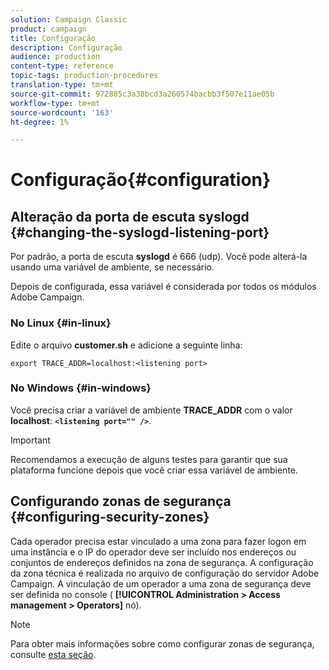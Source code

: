 ```yaml
---
solution: Campaign Classic
product: campaign
title: Configuração
description: Configuração
audience: production
content-type: reference
topic-tags: production-procedures
translation-type: tm+mt
source-git-commit: 972885c3a38bcd3a260574bacbb3f507e11ae05b
workflow-type: tm+mt
source-wordcount: '163'
ht-degree: 1%

---
```



# Configuração{#configuration}

## Alteração da porta de escuta syslogd {#changing-the-syslogd-listening-port}

Por padrão, a porta de escuta **syslogd** é 666 (udp). Você pode alterá-la usando uma variável de ambiente, se necessário.

Depois de configurada, essa variável é considerada por todos os módulos Adobe Campaign.

### No Linux {#in-linux}

Edite o arquivo **customer.sh** e adicione a seguinte linha:

```
export TRACE_ADDR=localhost:<listening port>
```

### No Windows {#in-windows}

Você precisa criar a variável de ambiente **TRACE_ADDR** com o valor **localhost**: **`<listening port="" />`**.

>[!IMPORTANT]
>
>Recomendamos a execução de alguns testes para garantir que sua plataforma funcione depois que você criar essa variável de ambiente.

## Configurando zonas de segurança {#configuring-security-zones}

Cada operador precisa estar vinculado a uma zona para fazer logon em uma instância e o IP do operador deve ser incluído nos endereços ou conjuntos de endereços definidos na zona de segurança. A configuração da zona técnica é realizada no arquivo de configuração do servidor Adobe Campaign. A vinculação de um operador a uma zona de segurança deve ser definida no console ( **[!UICONTROL Administration > Access management > Operators]** nó).

>[!NOTE]
>
>Para obter mais informações sobre como configurar zonas de segurança, consulte [esta seção](../../installation/using/configuring-campaign-server.md#defining-security-zones).
